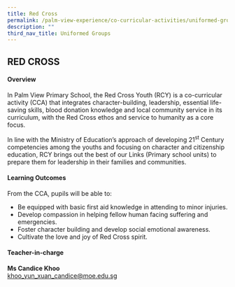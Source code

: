 ```yaml
---
title: Red Cross
permalink: /palm-view-experience/co-curricular-activities/uniformed-groups/red-cross/
description: ""
third_nav_title: Uniformed Groups
---
```

## RED CROSS

#### Overview
In Palm View Primary School, the Red Cross Youth (RCY) is a co-curricular activity (CCA) that integrates character-building, leadership, essential life-saving skills, blood donation knowledge and local community service in its curriculum, with the Red Cross ethos and service to humanity as a core focus.

In line with the Ministry of Education’s approach of developing 21<sup>st</sup> Century competencies among the youths and focusing on character and citizenship education, RCY brings out the best of our Links (Primary school units) to prepare them for leadership in their families and communities. 

#### Learning Outcomes
From the CCA, pupils will be able to:

* Be equipped with basic first aid knowledge in attending to minor injuries.
* Develop compassion in helping fellow human facing suffering and emergencies.
* Foster character building and develop social emotional awareness.
* Cultivate the love and joy of Red Cross spirit.

#### Teacher-in-charge
**Ms Candice Khoo**<br>
[khoo_yun_xuan_candice@moe.edu.sg](mailto:khoo_yun_xuan_candice@moe.edu.sg)